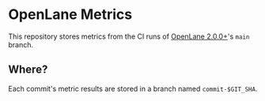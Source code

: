 # OpenLane Metrics

This repository stores metrics from the CI runs of
[OpenLane 2.0.0+](https://github.com/efabless/openlane2)'s `main` branch.

## Where?

Each commit's metric results are stored in a branch named `commit-$GIT_SHA`.